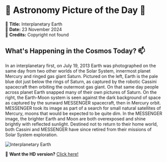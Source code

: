 # 🌌 **Astronomy Picture of the Day** 🌌

🔭 **Title:** Interplanetary Earth  
📅 **Date:** 23 November 2024  
📸 **Credits:** Copyright not found  

## **What's Happening in the Cosmos Today?** 📫

In an interplanetary first, on July 19, 2013 Earth was photographed on the same day from two other worlds of the Solar System, innermost planet Mercury and ringed gas giant Saturn. Pictured on the left, Earth is the pale blue dot just below the rings of Saturn, as captured by the robotic Cassini spacecraft then orbiting the outermost gas giant. On that same day people across planet Earth snapped many of their own pictures of Saturn. On the right, the Earth-Moon system is seen against the dark background of space as captured by the sunward MESSENGER spacecraft, then in Mercury orbit. MESSENGER took its image as part of a search for small natural satellites of Mercury, moons that would be expected to be quite dim. In the MESSENGER image, the brighter Earth and Moon are both overexposed and shine brightly with reflected sunlight. Destined not to return to their home world, both Cassini and MESSENGER have since retired from their missions of Solar System exploration.


![Interplanetary Earth](https://apod.nasa.gov/apod/image/2411/earth_cassinimessenger_1024c.jpg)

🌠 **Want the HD version?** [Click here!](https://apod.nasa.gov/apod/image/2411/earth_cassinimessenger_1799.jpg)
